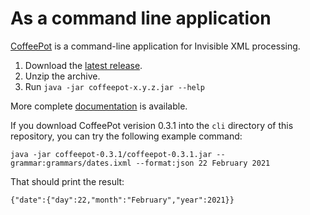 # As a command line application

[CoffeePot](https://coffeepot.nineml.org) is a command-line application
for Invisible XML processing.

1. Download the [latest release](https://github.com/nineml/coffeepot/releases).
2. Unzip the archive.
3. Run `java -jar coffeepot-x.y.z.jar --help`

More complete [documentation](https://coffeepot.nineml.org) is available.

If you download CoffeePot verision 0.3.1 into the `cli` directory of this repository,
you can try the following example command:

```
java -jar coffeepot-0.3.1/coffeepot-0.3.1.jar --grammar:grammars/dates.ixml --format:json 22 February 2021
```

That should print the result:

```
{"date":{"day":22,"month":"February","year":2021}}
```
